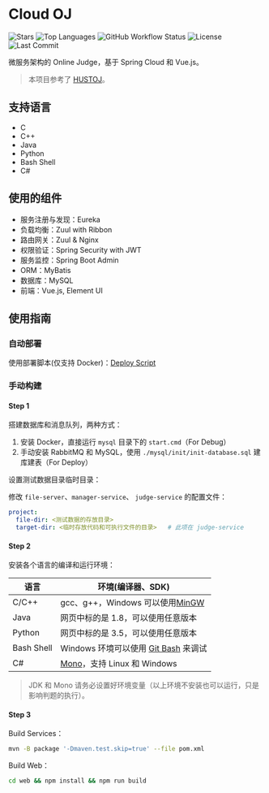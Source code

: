 # Cloud OJ

![Stars](https://img.shields.io/github/stars/imcloudfloating/Cloud-OJ?style=flat-square&logo=github)
![Top Languages](https://img.shields.io/github/languages/top/imcloudfloating/Cloud-OJ?style=flat-squre&logo=github)
![GitHub Workflow Status](https://img.shields.io/github/workflow/status/imcloudfloating/Cloud-OJ/Java%20CI%20with%20Maven?style=flat-square&logo=github)
![License](https://img.shields.io/github/license/imcloudfloating/Cloud-OJ?style=flat-square)
![Last Commit](https://img.shields.io/github/last-commit/imcloudfloating/Cloud-OJ?style=flat-square)

微服务架构的 Online Judge，基于 Spring Cloud 和 Vue.js。

> 本项目参考了 [HUSTOJ](https://github.com/zhblue/hustoj)。

## 支持语言

- C
- C++
- Java
- Python
- Bash Shell
- C#

## 使用的组件

- 服务注册与发现：Eureka
- 负载均衡：Zuul with Ribbon
- 路由网关：Zuul & Nginx
- 权限验证：Spring Security with JWT
- 服务监控：Spring Boot Admin
- ORM：MyBatis
- 数据库：MySQL
- 前端：Vue.js, Element UI

## 使用指南

### 自动部署

使用部署脚本(仅支持 Docker)：[Deploy Script](https://github.com/imcloudfloating/Cloud-OJ-Docker)

### 手动构建

#### Step 1

搭建数据库和消息队列，两种方式：

1. 安装 Docker，直接运行 `mysql` 目录下的 `start.cmd`（For Debug）
2. 手动安装 RabbitMQ 和 MySQL，使用 `./mysql/init/init-database.sql` 建库建表（For Deploy）

设置测试数据目录临时目录：

修改 `file-server`、`manager-service`、 `judge-service` 的配置文件：

```yaml
project:
  file-dir: <测试数据的存放目录>
  target-dir: <临时存放代码和可执行文件的目录>   # 此项在 judge-service
```

#### Step 2

安装各个语言的编译和运行环境：

语言         | 环境(编译器、SDK)   
------------|-----------------------------------------------------------
C/C++       | gcc、g++，Windows 可以使用[MinGW](http://www.mingw.org/)
Java        | 网页中标的是 1.8，可以使用任意版本
Python      | 网页中标的是 3.5，可以使用任意版本
Bash Shell  | Windows 环境可以使用 [Git Bash](https://git-scm.com/) 来调试
C#          | [Mono](https://www.mono-project.com/)，支持 Linux 和 Windows

> JDK 和 Mono 请务必设置好环境变量（以上环境不安装也可以运行，只是影响判题的执行）。

#### Step 3

Build Services：

```bash
mvn -B package '-Dmaven.test.skip=true' --file pom.xml
```

Build Web：

```bash
cd web && npm install && npm run build
```
